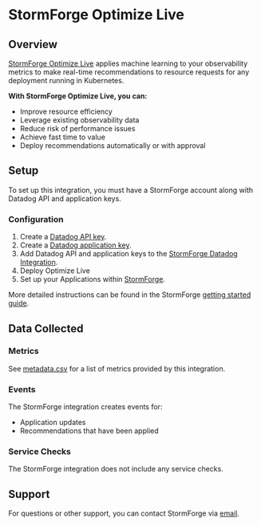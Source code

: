 # StormForge Optimize Live

## Overview

[StormForge Optimize Live][1] applies machine learning to your observability metrics to make real-time recommendations to resource requests for any deployment running in Kubernetes.

**With StormForge Optimize Live, you can:**
- Improve resource efficiency
- Leverage existing observability data
- Reduce risk of performance issues
- Achieve fast time to value
- Deploy recommendations automatically or with approval

## Setup

To set up this integration, you must have a StormForge account along with Datadog API and application keys.

### Configuration

1. Create a [Datadog API key][2].
2. Create a [Datadog application key][3].
3. Add Datadog API and application keys to the [StormForge Datadog Integration][4].
4. Deploy Optimize Live
5. Set up your Applications within [StormForge][5].

More detailed instructions can be found in the StormForge [getting started guide][6].

## Data Collected

### Metrics

See [metadata.csv][7] for a list of metrics provided by this integration.

### Events

The StormForge integration creates events for:
- Application updates
- Recommendations that have been applied

### Service Checks

The StormForge integration does not include any service checks.

## Support

For questions or other support, you can contact StormForge via [email][8].

[1]: https://www.stormforge.io/how-stormforge-optimize-live-works/
[2]: https://docs.datadoghq.com/account_management/api-app-keys/#api-keys
[3]: https://docs.datadoghq.com/account_management/api-app-keys/#application-keys
[4]: https://docs.stormforge.io/optimize-live/getting-started/install/#datadog-metric-provider
[5]: https://app.stormforge.io
[6]: https://docs.stormforge.io/optimize-live/
[7]: https://github.com/DataDog/integrations-extras/blob/master/stormforge/metadata.csv
[8]: mailto:support@stormforge.io
